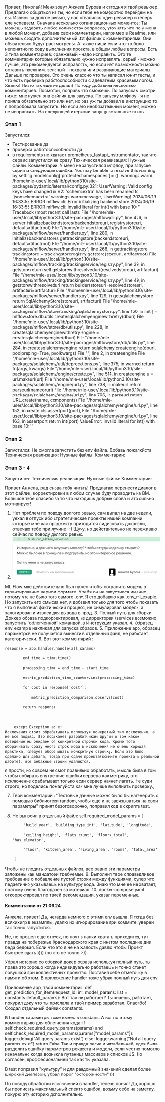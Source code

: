 Привет, Николай! 
Меня зовут Анжела Бурова и сегодня я твой ревьюер. Предлагаю общаться на ты, но если тебе не комфортно перейдем на вы.
Извини за долгое ревью, у нас отвалился один ревьюер и теперь еле успеваем.
Сначала несколько организационных моментов:
Ты можешь задавать любое количество вопросов, уточнять что-то у меня в любой момент, добавив свои комментарии, например в Readme, или можешь создать дополнительный .txt файлик с комментариями. Они обязательно будут рассмотрены. А также пиши если что-то было непонятно по ходу выполнения проекта, в общем любые вопросы.
Есть 3 типа комментариев:
оранжевый - надо исправить. Это те комментарии которые обязательно нужно исправлять.
серый - можно лучше, это рекомендуется исправлять, но если нет возможности можно оставить прежним.
зеленый - похвала или развивающие материалы.
Дальше по проверке.
Это очень классно что ты написал юнит тесты, и что есть проверка работоспособности с адеватным красивым логом. Хвалю! Никто так еще не делал)
По коду добавила несколько комментариев. Посмотри, поправь что сможешь. По запускам смотри ниже: мне нужен энв файлик для запуска. По запуску млфлоу - я не поняла обязательно это или нет, но раз уж ты добавил в инструкцию то я попробовала запустить. Но если это необязательный момент, можно не исправлять. На следующей итерации запущу остальные этапы
### Этап 1
Запустился: 
* Тестирование да
* проверка работоспособности да
* в requirements не хватает prometheus_fastapi_instrumentator, так что сервис запустился не сразу
Техническая реализация: 
Нужные файлы:
Комментарии: 
У меня не запустился млфлоу, при запуске скрипта следующая ошибка:
You may be able to resolve this warning by setting modelconfig['protectednamespaces'] = ().
  warnings.warn(
/home/mle-user/.local/lib/python3.10/site-packages/pydantic/internal/config.py:321: UserWarning: Valid config keys have changed in V2:
 'schemaextra' has been renamed to 'jsonschemaextra'
  warnings.warn(message, UserWarning)
2024/06/19 16:33:55 ERROR mlflow.cli: Error initializing backend store
2024/06/19 16:33:55 ERROR mlflow.cli: invalid literal for int() with base 10: ''
Traceback (most recent call last):
  File "/home/mle-user/.local/lib/python3.10/site-packages/mlflow/cli.py", line 426, in server
    initializebackendstores(backendstoreuri, registrystoreuri, defaultartifactroot)
  File "/home/mle-user/.local/lib/python3.10/site-packages/mlflow/server/handlers.py", line 289, in initializebackendstores
    gettrackingstore(backendstoreuri, defaultartifactroot)
  File "/home/mle-user/.local/lib/python3.10/site-packages/mlflow/server/handlers.py", line 268, in gettrackingstore
    trackingstore = trackingstoreregistry.getstore(storeuri, artifactroot)
  File "/home/mle-user/.local/lib/python3.10/site-packages/mlflow/tracking/trackingservice/registry.py", line 39, in getstore
    return self.getstorewithresolveduri(resolvedstoreuri, artifacturi)
  File "/home/mle-user/.local/lib/python3.10/site-packages/mlflow/tracking/trackingservice/registry.py", line 49, in getstorewithresolveduri
    return builder(storeuri=resolvedstoreuri, artifacturi=artifacturi)
  File "/home/mle-user/.local/lib/python3.10/site-packages/mlflow/server/handlers.py", line 129, in getsqlalchemystore
    return SqlAlchemyStore(storeuri, artifacturi)
  File "/home/mle-user/.local/lib/python3.10/site-packages/mlflow/store/tracking/sqlalchemystore.py", line 150, in init
    ] = mlflow.store.db.utils.createsqlalchemyenginewithretry(dburi)
  File "/home/mle-user/.local/lib/python3.10/site-packages/mlflow/store/db/utils.py", line 228, in createsqlalchemyenginewithretry
    engine = createsqlalchemyengine(dburi)
  File "/home/mle-user/.local/lib/python3.10/site-packages/mlflow/store/db/utils.py", line 284, in createsqlalchemyengine
    return sqlalchemy.createengine(dburi, poolpreping=True, poolkwargs)
  File "<string>", line 2, in createengine
  File "/home/mle-user/.local/lib/python3.10/site-packages/sqlalchemy/util/deprecations.py", line 375, in warned
    return fn(args, kwargs)
  File "/home/mle-user/.local/lib/python3.10/site-packages/sqlalchemy/engine/create.py", line 514, in createengine
    u = url.makeurl(url)
  File "/home/mle-user/.local/lib/python3.10/site-packages/sqlalchemy/engine/url.py", line 738, in makeurl
    return parseurl(nameorurl)
  File "/home/mle-user/.local/lib/python3.10/site-packages/sqlalchemy/engine/url.py", line 796, in parseurl
    return URL.create(name, components)
  File "/home/mle-user/.local/lib/python3.10/site-packages/sqlalchemy/engine/url.py", line 152, in create
    cls.assertport(port),
  File "/home/mle-user/.local/lib/python3.10/site-packages/sqlalchemy/engine/url.py", line 163, in assertport
    return int(port)
ValueError: invalid literal for int() with base 10: ''
### Этап 2
Запустился: Не смогла запустить без env файла. Добавь пожалкйста
Техническая реализация: 
Нужные файлы:
Комментарии:
### Этап 3 - 4
Запустился:
Техническая реализация: 
Нужные файлы:
Комментарии: 


Привет Анжела, рад снова тебя читать! Предлагаю перенести диалог в этот файлик, корректировки в любом случае буду проводить на ВМ. Большое тебе спасибо за то что находишь добрые слова и это сильно мотивирует!

1. Нет проблем по поводу долгого ревью, сам выпал на две недели, уехал в отпуск ибо стратегические проекты нашей компании которые мне как проджекту приходится лидировать доконали, отвечаю тебе при лучине :-) Щучу, но действительно не переживаю сейчас по поводу долгого ревью.
2. ![alt text](image-1.png)

 ML Flow мне действительно был нужен чтобы сохранить модель в гарантированно верном формате. У тебя он не запустился именно потому что не было того самого .env. Я его добавлю как .env_ml_exaple. Но запускать его смысла нет, я добавил только для того чтобы показать что я выполнил фактический процесс, не симулировал модель, а залогировал и извлек для вывода в прод.
3. Полный путь для сборки Доккер образа подкорректировал, из дирректории /services возможно запустить "облегченной" командой, в Инструкции указал.
4. Образец env_example  накликал для запуска образов. 
5. Приложение app, образец параметров не получается вынести в отдельный файл, не работает категорически.
6.  Вот этот комментарий :
```
response = app.handler.handle(all_params) 

        end_time = time.time() 

        processing_time = end_time - start_time 

        metric_prediction_time_counter.inc(processing_time) 

        for cost in response['cost']: 

            metric_prediction_comparison.observe(cost) 

        return response 

     

    except Exception as e: 
Исключения стоит обрабатывать используя конкретный тип исключения, а не все подряд. Это подскажет разработчикам другим о том какое поведение мы ожидаем от конкретной строчки кода. Кроме того оборачивать сразу много строк кода в исключения не очень хорошая практика, следует оборачивать конкретную строчку. Если это было сделано для дебага, тогда при сдаче проекта(коммите проекта в реальной работе), все дебажные строки удаляются.
```
я прости, но совсем не смог правильно обработать, мысль была в том чтобы собирать внутренние ошибки сервера как метрику, это исключение срабатывает только если сервер начнет лагать. Не суди строго, но поделись пожалуйста как мне лучше выполнить проверку.,

7. Твой комментарий : "Тестовые данные можно было бы нагенерить с помощью библиотеки random, чтобы еще и не завязываться на свои параметры" принят безоговорочно, поправил код в скрипте test.
8. Не выносил в отдельный файл: self.required_model_params = [ 

            'build_year', 'building_type_int', 'latitude', 'longitude', 

            'ceiling_height', 'flats_count', 'floors_total', 'has_elevator', 

            'floor', 'kitchen_area', 'living_area', 'rooms', 'total_area' 

        ] 
Чтобы не плодить отдельных файлов, все равно эти параметры заложены как мандатори требуемые.
9. Выполнил твое справедливое требование о лобавление пустой строки между функциями, супер что педаетично указываешь на культуру кода. Знаю что мне ее не хватает, поэтому очень благодарен за материал.
10. docker-compose.yaml откорректировал по твоей рекомендации, указал переменные.


#### Комментарии от 21.06.24
Анжела, привет! Да, чехарда немного с этими env вышла. Я тогда без всякихигр в экзамплы, удалю их игнорирование при коммите, уверен так точно запустится.

Не, не прошел еще отпуск, но ноут в лапки хватать приходится, тут правда на побережье Краснодарского края с инетом последние дни беда бедовая. Если что это я не на жалость давлю чтобы 
Проект быстрее сдать )))) (но это не точно :-))

Убрал историю со сборкой докер образа используя полный путь, ты права это хорошо когда индивидуально
работаешь и точно станет ловушкой при коллективных проектах. Поставил себе отметочку в памяти об этом. В приложение handler тоже убрал полный путь для env.

Приложение app, твой комментарий:
def get_prediction_for_item(request_id: int, model_params: list = constants.default_params): 
Вот так не работает?
Ты знаешь, работает, покурил доку что ты прислала и твой пример заработал. Спасибо! Создал отдельный файлик constants.

В handler параметры тоже вынес в constans. А вот по этому комментарию для облегчения кода:
if self.check_required_query_params(params) and self.check_required_model_params(params["model_params"]):
    logger.debug("All query params exist") 
else:
    logger.warning("Not all query params exist") 
    return False
Так и правда легче и читабельней, идея была разделить ошибку параметров реквеста и модели, если честно помогло изначально когда возникла путаница массивов и списков JS. Но согласен, проффесиональней так как ты указала.

В test поправил "культуру" и для рандомный значений сделал более широкий диапазон, убрал порог "осторожности" )))

По поводу обработки исключений в handler, теперь понял! Да, хорошо бы прописать максимальный спектр ошибок, возьму себе на заметку, покурю эту историю дополнительно.







